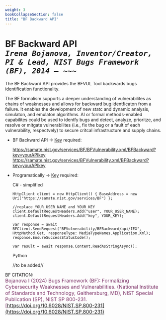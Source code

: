 ```yaml
---
weight: 3
bookCollapseSection: false
title: "BF Backward API"
---
```


<!-- Google tag (gtag.js) -->
<script async src="https://www.googletagmanager.com/gtag/js?id=G-PJ364XPP9F"></script>
<script>
  window.dataLayer = window.dataLayer || [];
  function gtag(){dataLayer.push(arguments);}
  gtag('js', new Date());

  gtag('config', 'G-PJ364XPP9F');
</script>

# BF Backward API <br/>_`Irena Bojanova, Inventor/Creator, PI & Lead, NIST Bugs Framework (BF), 2014 – ~~~`_

The BF Backward API provides the BFVUL Tool backwards bugs identification functionality. 

The BF formalism supports a deeper understanding of vulnerabilites as chains of weaknesses and allows for backward bug identficaton from a failure. It enables the development of new statc and dynamic analysis, simulaton, and emulaton algorithms. AI or formal methods-enabled capabilites could be used to identfy bugs and detect, analyze, prioritze, and resolve or mitgate vulnerabilites (i.e., fix the bug or a fault of each vulnerability, respectvely) to secure critcal infrastructure and supply chains.

- BF Backward API &rarr; [Key](https://forms.gle/SRZyva5Vn1i4dQQ2A) required: <br/>

  https://samate.nist.gov/services/BF/BFVulnerability.xml/BFBackward?key=yourAPIkey </br>
  https://samate.nist.gov/services/BFVulnerability.xml/BFBackward?key=yourAPIkey

- Programatically &rarr; [Key](https://forms.gle/SRZyva5Vn1i4dQQ2A) required: <br/>

  C# - simplified

      HttpClient client = new HttpClient() { BaseAddress = new Uri("https://samate.nist.gov/services/BF") };

      //replace YOUR_USER_NAME and YOUR_KEY
      client.DefaultRequestHeaders.Add("user", YOUR_USER_NAME);
      client.DefaultRequestHeaders.Add("key", YOUR_KEY);

      var response = await BFClient.SendRequest("BFVulnerability/BFBackward/api/IEX", HttpMethod.Get, responseType: MediaTypeNames.Application.Xml);
      response.EnsureSuccessStatusCode();

      var result = await response.Content.ReadAsStringAsync();

  Python
      
    //to be added//

BF CITATION: <br/>
<l style="font-size: 16px; color: #7D3368"> Bojanova I (2024) Bugs Framework (BF): Formalizing Cybersecurity Weaknesses and Vulnerabilities. (National Institute of Standards and Technology, Gaithersburg, MD), NIST Special Publication (SP), NIST SP 800-231. [https://doi.org/10.6028/NIST.SP.800-231](https://doi.org/10.6028/NIST.SP.800-231)</l>  <br/>